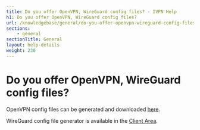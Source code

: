```yaml
---
title: Do you offer OpenVPN, WireGuard config files? - IVPN Help
h1: Do you offer OpenVPN, WireGuard config files?
url: /knowledgebase/general/do-you-offer-openvpn-wireguard-config-files/
sections:
    - general
sectionTitle: General
layout: help-details
weight: 230
---
```

# Do you offer OpenVPN, WireGuard config files?

OpenVPN config files can be generated and downloaded [here](/openvpn-config).

WireGuard config file generator is available in the [Client Area](/account/wireguard-config).
